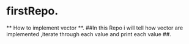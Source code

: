 # firstRepo.
** How to implement vector **.
##In this Repo i will tell how vector are implemented ,iterate through each value and print each value ##.
